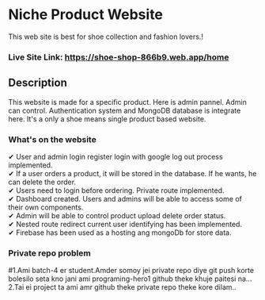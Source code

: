 # Niche Product Website

This web site is best for shoe collection and fashion lovers.!

### Live Site Link: https://shoe-shop-866b9.web.app/home

## Description

This website is made for a specific product. Here is admin pannel. Admin can control. Authentication system and MongoDB database is integrate here. It's a only a shoe means single product based website.


### What's on the website
✔ User and admin login register login with google log out process implemented. <br />
✔ If a user orders a product, it will be stored in the database. If he wants, he can delete the order. <br />
✔ Users need to login before ordering. Private route implemented. <br />
✔ Dashboard created. Users and admins will be able to access some of their own components. <br />
✔ Admin will be able to control product upload delete order status. <br />
✔ Nested route redirect current user identifying has been implemented. <br />
✔ Firebase has been used as a hosting ang mongoDb for store data. <br />


### Private repo problem
#1.Ami batch-4 er student.Amder somoy jei private repo diye git push korte bolesilo seta kno jani ami programing-hero1 github theke khuje paitesi na... 2.Tai ei project ta ami amr github theke private repo theke kore dilam..